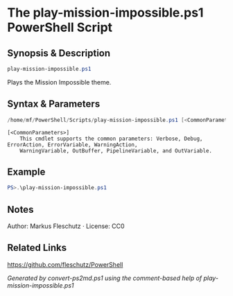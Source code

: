 # The play-mission-impossible.ps1 PowerShell Script

## Synopsis & Description
```powershell
play-mission-impossible.ps1
```

Plays the Mission Impossible theme.

## Syntax & Parameters
```powershell
/home/mf/PowerShell/Scripts/play-mission-impossible.ps1 [<CommonParameters>]
```

```
[<CommonParameters>]
    This cmdlet supports the common parameters: Verbose, Debug, ErrorAction, ErrorVariable, WarningAction, 
    WarningVariable, OutBuffer, PipelineVariable, and OutVariable.
```

## Example
```powershell
PS>.\play-mission-impossible.ps1
```


## Notes
Author: Markus Fleschutz · License: CC0

## Related Links
https://github.com/fleschutz/PowerShell

*Generated by convert-ps2md.ps1 using the comment-based help of play-mission-impossible.ps1*
